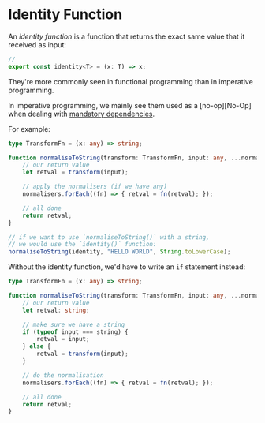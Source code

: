# Identity Function

An _identity function_ is a function that returns the exact same value that it received as input:

```typescript
//
export const identity<T> = (x: T) => x;
```

They're more commonly seen in functional programming than in imperative programming.

In imperative programming, we mainly see them used as a [no-op][No-Op] when dealing with [mandatory dependencies][Mandatory Dependency].

For example:

```typescript
type TransformFn = (x: any) => string;

function normaliseToString(transform: TransformFn, input: any, ...normalisers: Identity<string>) {
    // our return value
    let retval = transform(input);

    // apply the normalisers (if we have any)
    normalisers.forEach((fn) => { retval = fn(retval); });

    // all done
    return retval;
}

// if we want to use `normaliseToString()` with a string,
// we would use the `identity()` function:
normaliseToString(identity, "HELLO WORLD", String.toLowerCase);
```

Without the identity function, we'd have to write an `if` statement instead:

```typescript
type TransformFn = (x: any) => string;

function normaliseToString(transform: TransformFn, input: any, ...normalisers: Identity<string>) {
    // our return value
    let retval: string;

    // make sure we have a string
    if (typeof input === string) {
        retval = input;
    } else {
        retval = transform(input);
    }

    // do the normalisation
    normalisers.forEach((fn) => { retval = fn(retval); });

    // all done
    return retval;
}
```

[ADOPTION]: ../impacted-areas/ADOPTION.md
[CONTRIBUTIONS]: ../impacted-areas/CONTRIBUTIONS.md
[CORRECTNESS]: ../impacted-areas/CORRECTNESS.md
[GOVERNANCE]: ../impacted-areas/GOVERNANCE.md
[PROJECT-MAINTENANCE]: ../impacted-areas/PROJECT-MAINTENANCE.md
[ROBUSTNESS]: ../impacted-areas/ROBUSTNESS.md
[SECURITY]: ../impacted-areas/SECURITY.md
[TESTABILITY]: ../impacted-areas/TESTABILITY.md
[Base Class]: ./base-class.md
[Branded Type]: ./branded-type.md
[Caller]: ./caller.md
[CQRS]: ./CQRS.md
[Data Bag]: ./data-bag.md
[Data Guard]: ./data-guard.md
[Data Guarantee]: ./data-guarantee.md
[Default Value]: ./default-value.md
[Defensive Programming]: ./defensive-programming.md
[Dependency]: ./dependency.md
[Dependency Injection]: ./dependency-injection.md
[Docblock]: ./docblock.md
[End-User]: ./end-user.md
[Entity]: ./entity.md
[Exported Item]: ./exported-item.md
[Flavoured Type]: ./flavoured-type.md
[Function Prefix]: ./function-prefix.md
[Function Signature]: ./function-signature.md
[Hard-Coded]: ./hard-coded.md
[Identity]: ./identity.md
[Identity Function]: ./identity-function.md
[Immutability]: ./immutability.md
[Inherited Method]: ./inherited-method.md
[Instantiable Type]: ./instantiable-type.md
[Mandatory Dependency]: ./mandatory-dependency.md
[Nominal Typing]: ./nominal-typing.md
[Optional Input]: ./optional-input.md
[Overridden Method]: ./overridden-method.md
[Plain Object]: ./plain-object.md
[Primitive Type]: ./primitive-type.md
[Protocol]: ./protocol.md
[Refined Type]: ./refined-type.md
[Rest Parameter]: ./rest-parameter.md
[Reusability]: ./reusability.md
[Side Effects]: ./side-effects.md
[Smart Constructor]: ./smart-constructor.md
[Structural Typing]: ./structural-typing.md
[Type Alias]: ./type-alias.md
[Type Casting]: ./type-casting.md
[Type Guarantee]: ./type-guarantee.md
[Type Guard]: ./type-guard.md
[Type Inference]: ./type-inference.md
[Type Predicate]: ./type-predicate.md
[Type Signature]: ./type-signature.md
[User-Supplied Functional Options]: ./user-supplied-functional-options.md
[User-Supplied Input]: ./user-supplied-input.md
[User-Supplied Options]: ./user-supplied-options.md
[User-Supplied Optional Dependencies]: ./user-supplied-optional-dependencies.md
[Value]: ./value.md
[Value Object]: ./value-object.md
